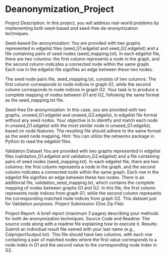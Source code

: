 # Deanonymization_Project

Project Description: In this project, you will address real-world problems by implementing both seed-based and seed-free de-anonymization techniques.

Seed-based De-anonymization:
You are provided with two graphs represented in edgelist files (seed_G1.edgelist and seed_G2.edgelist) and a file containing pairs of seed nodes (seed_mapping.txt). In each edgelist file, there are two columns: the first column represents a node in the graph, and the second column indicates a connected node within the same graph. Each row in the edgelist file signifies an edge between these two nodes.

The seed node pairs file, seed_mapping.txt, consists of two columns. The first column corresponds to node indices in graph G1, while the second column corresponds to node indices in graph G2. Your task is to produce a complete mapping of nodes between G1 and G2, following the same format as the seed_mapping.txt file.

Seed-free De-anonymization:
In this case, you are provided with two graphs, unseed_G1.edgelist and unseed_G2.edgelist, in edgelist file format without any seed nodes. Your objective is to identify and match each node in unseed_G1.edgelist with the most similar node in unseed_G1.edgelist, based on node features. The resulting file should adhere to the same format as the seed node mapping.
Hint: You can utilize the networkx package in Python to read the edgelist files.

Validation Dataset
You are provided with two graphs represented in edgelist files (validation_G1.edgelist and validation_G2.edgelist) and a file containing pairs of seed nodes (seed_mapping.txt). In each edgelist file, there are two columns: the first column represents a node in the graph, and the second column indicates a connected node within the same graph. Each row in the edgelist file signifies an edge between these two nodes. There is an additional file, validation_seed_mapping.txt, which contains the complete mapping of nodes between graphs G1 and G2. In this file, the first column represents node indices from graph G1, while the second column represents the corresponding matched node indices from graph G2. This dataset just for Validation purposes.
Project Submission (One Zip File):

Project Report: A brief report (maximum 3 pages) describing your methods for both de-anonymization techniques.
Source Code and Readme: The source code along with a readme file explaining how to execute it.
Results: Submit an individual result file named with your last name (e.g., Caiproject1output.txt). This file should have two columns, with each row containing a pair of matched nodes where the first value corresponds to a node index in G1 and the second value to the corresponding node index in G2.
